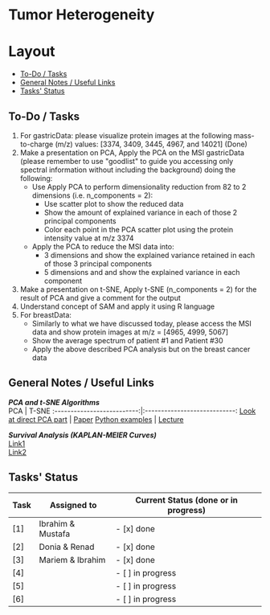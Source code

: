 # Tumor Heterogeneity
# Layout
* <a href="#A"> To-Do / Tasks </a>
* <a href="#B"> General Notes / Useful Links </a>
* <a href="#C"> Tasks' Status </a>

<h2 id="A"> To-Do / Tasks </h2>

1. For gastricData: please visualize protein images at the following mass-to-charge (m/z) values:  [3374, 3409, 3445, 4967, and 14021] (Done)
2. Make a presentation on PCA, Apply the PCA on the MSI gastricData (please remember to use "goodlist" to guide you accessing only spectral information without including the background) doing the following:
   * Use Apply PCA to perform dimensionality reduction from 82 to 2 dimensions (i.e. n_components = 2):
      * Use scatter plot to show the reduced data
      * Show the amount of explained variance in each of  those 2 principal components
      * Color each point in the PCA scatter plot using the protein intensity value at m/z 3374
   * Apply the PCA to reduce the MSI data into:
      * 3 dimensions and show the explained variance retained in each of those 3 principal components
      * 5 dimensions and and show the explained variance in each component
3. Make a presentation on t-SNE, Apply t-SNE (n_components = 2) for the result of PCA and give a comment for the output 
4. Understand concept of SAM and apply it using R language
5. For breastData:
   * Similarly to what we have discussed today, please access the MSI data and show protein images at m/z = [4965, 4999, 5067]
   * Show the average spectrum of patient #1 and Patient #30
   * Apply the above described PCA analysis but on the breast cancer data

<h2 id="B"> General Notes / Useful Links </h2>

***PCA and t-SNE Algorithms*** <br>
PCA                         |                        T-SNE
:--------------------------:|:----------------------------:
[Look at direct PCA part](https://www.math.uwaterloo.ca/~aghodsib/courses/f06stat890/readings/tutorial_stat890.pdf) | [Paper](https://lvdmaaten.github.io/publications/papers/JMLR_2008.pdf)
[Python examples](https://www.datacamp.com/community/tutorials/principal-component-analysis-in-python) | [Lecture](https://www.youtube.com/watch?v=RJVL80Gg3lA&list=UUtXKDgv1AVoG88PLl8nGXmw&ab_channel=GoogleTechTalks)

***Survival Analysis (KAPLAN-MEIER Curves)*** <br>
[Link1](https://sphweb.bumc.bu.edu/otlt/mph-modules/bs/bs704_survival/BS704_Survival_print.html) <br>
[Link2](https://www.ncbi.nlm.nih.gov/pmc/articles/PMC3932959/)

<h2 id="C"> Tasks' Status </h2>

| Task           | Assigned to   | Current Status (done or in progress) |
|----------------|---------------|----------------|
| [1] | Ibrahim & Mustafa | - [x] done |
| [2] | Donia & Renad | - [x] done |
| [3] | Mariem & Ibrahim | - [x] done |
| [4] |  | - [ ] in progress |
| [5] |  | - [ ] in progress |
| [6] |  | - [ ] in progress |

